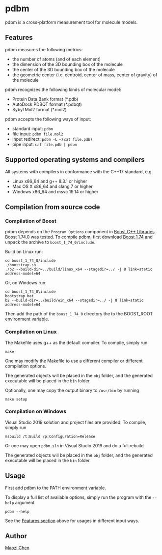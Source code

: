 pdbm
=====

pdbm is a cross-platform measurement tool for molecule models.


Features
--------

pdbm measures the following metrics:
* the number of atoms (and of each element)
* the dimension of the 3D bounding box of the molecule
* the center of the 3D bounding box of the molecule
* the geometric center (i.e. centroid, center of mass, center of gravity) of the molecule

pdbm recognizes the following kinds of molecular model:
* Protein Data Bank format (*.pdb)
* AutoDock PDBQT format (*.pdbqt)
* Sybyl Mol2 format (*.mol2)

pdbm accepts the following ways of input:
* standard input: `pdbm`
* file input: `pdbm file.mol2`
* input redirect: `pdbm -L <(cat file.pdb)`
* pipe input: `cat file.pdb | pdbm`


Supported operating systems and compilers
-----------------------------------------

All systems with compilers in conformance with the C++17 standard, e.g.
* Linux x86_64 and g++ 8.3.1 or higher
* Mac OS X x86_64 and clang 7 or higher
* Windows x86_64 and msvc 19.14 or higher


Compilation from source code
----------------------------

### Compilation of Boost

pdbm depends on the `Program Options` component in [Boost C++ Libraries]. Boost 1.74.0 was tested. To compile pdbm, first download [Boost 1.74] and unpack the archive to `boost_1_74_0/include`.

Build on Linux run:
```
cd boost_1_74_0/include
./bootstrap.sh
./b2 --build-dir=../build/linux_x64 --stagedir=../ -j 8 link=static address-model=64
```

Or, on Windows run:
```
cd boost_1_74_0\include
bootstrap.bat
b2 --build-dir=../build/win_x64 --stagedir=../ -j 8 link=static address-model=64
```

Then add the path of the `boost_1_74_0` directory the to the BOOST_ROOT environment variable.

### Compilation on Linux

The Makefile uses g++ as the default compiler. To compile, simply run
```
make
```

One may modify the Makefile to use a different compiler or different compilation options.

The generated objects will be placed in the `obj` folder, and the generated executable will be placed in the `bin` folder.

Optionally, one may copy the output binary to `/usr/bin` by running
```
make setup
```

### Compilation on Windows

Visual Studio 2019 solution and project files are provided. To compile, simply run
```
msbuild /t:Build /p:Configuration=Release
```

Or one may open `pdbm.sln` in Visual Studio 2019 and do a full rebuild.

The generated objects will be placed in the `obj` folder, and the generated executable will be placed in the `bin` folder.


Usage
-----

First add pdbm to the PATH environment variable.

To display a full list of available options, simply run the program with the `--help` argument
```
pdbm --help
```

See the [Features section](#features) above for usages in different input ways.


Author
--------------

[Maozi Chen]


[Boost C++ Libraries]: http://www.boost.org
[Maozi Chen]: https://www.linkedin.com/in/maozichen/
[Boost 1.74]: https://www.boost.org/users/history/version_1_74_0.html
